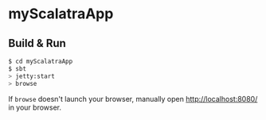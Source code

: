 # myScalatraApp #

## Build & Run ##

```sh
$ cd myScalatraApp
$ sbt
> jetty:start
> browse
```

If `browse` doesn't launch your browser, manually open [http://localhost:8080/](http://localhost:8080/) in your browser.
